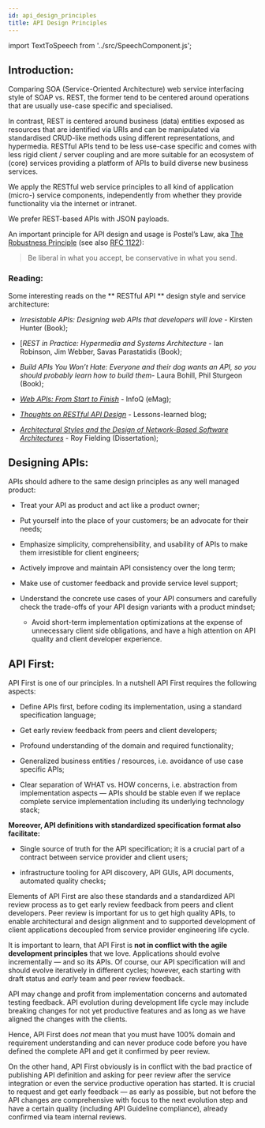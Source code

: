 ```yaml
---
id: api_design_principles
title: API Design Principles
---
```


import TextToSpeech from '../src/SpeechComponent.js';

<TextToSpeech>

## Introduction:

Comparing SOA (Service-Oriented Architecture) web service interfacing style of SOAP vs. REST, the former tend to be centered around operations that are usually use-case specific and specialised. 

In contrast, REST is centered around business (data) entities exposed as resources that are identified via URIs and can be manipulated via standardised CRUD-like methods using different representations, and hypermedia. RESTful APIs tend to be less use-case specific and comes with less rigid client / server coupling and are more suitable for an ecosystem of (core) services providing a platform of APIs to build diverse new business services. 

We apply the RESTful web service principles to all kind of application (micro-) service components, independently from whether they provide functionality via the internet or intranet.

We prefer REST-based APIs with JSON payloads.

An important principle for API design and usage is Postel’s Law, aka [The Robustness Principle](http://en.wikipedia.org/wiki/Robustness_principle) (see also [RFC 1122](https://tools.ietf.org/html/rfc1122)):
> Be liberal in what you accept, be conservative in what you send.

### Reading:

Some interesting reads on the ** RESTful API ** design style and service architecture:

  * _Irresistable APIs: Designing web APIs that developers will love_ - Kirsten Hunter (Book);

  * [_REST in Practice: Hypermedia and Systems Architecture_ - Ian Robinson, Jim Webber, Savas Parastatidis (Book);

  * _Build APIs You Won’t Hate: Everyone and their dog wants an API, so you should probably learn how to build them_- Laura Bohill, Phil Sturgeon (Book);

  * [_Web APIs: From Start to Finish_](https://www.infoq.com/minibooks/emag-web-api/) - InfoQ (eMag);

  * [_Thoughts on RESTful API Design_](http://restful-api-design.readthedocs.org/en/latest/) - Lessons-learned blog;

  * [*Architectural Styles and the Design of Network-Based Software Architectures*](https://www.ics.uci.edu/~fielding/pubs/dissertation/top.htm) - Roy Fielding (Dissertation);


##  Designing APIs:

APIs should adhere to the same design principles as any well managed product:

- Treat your API as product and act like a product owner;

- Put yourself into the place of your customers; be an advocate for their needs;

- Emphasize simplicity, comprehensibility, and usability of APIs to make them irresistible for client engineers;

- Actively improve and maintain API consistency over the long term;

- Make use of customer feedback and provide service level support;

- Understand the concrete use cases of your API consumers and carefully check the trade-offs of your API design variants with a product mindset;
  
  * Avoid short-term implementation optimizations at the expense of unnecessary client side obligations, and have a high attention on API quality and client developer experience.
## API First:

API First is one of our principles. In a nutshell API First requires the following aspects:

- Define APIs first, before coding its implementation, using a standard specification language;

- Get early review feedback from peers and client developers;

- Profound understanding of the domain and required functionality;

- Generalized business entities / resources, i.e. avoidance of use case specific APIs;

- Clear separation of WHAT vs. HOW concerns, i.e. abstraction from implementation aspects — APIs should be stable even if we replace complete service implementation including its underlying technology stack;

**Moreover, API definitions with standardized specification format also facilitate:**

- Single source of truth for the API specification; it is a crucial
  part of a contract between service provider and client users;

- infrastructure tooling for API discovery, API GUIs, API documents,
  automated quality checks;

Elements of API First are also these standards and a standardized API review process as to get early review feedback from peers and client developers. Peer review is important for us to get high quality APIs, to enable architectural and design alignment and to supported development of client applications decoupled from service provider engineering life cycle.

It is important to learn, that API First is **not in conflict with the agile development principles** that we love. Applications should evolve incrementally — and so its APIs. Of course, our API specification will and should evolve iteratively in different cycles; however, each starting with draft status and *early* team and peer review feedback. 

API may change and profit from implementation concerns and automated testing feedback. API evolution during development life cycle may include breaking changes for not yet productive features and as long as we have aligned the changes with the clients.

Hence, API First does *not* mean that you must have 100% domain and requirement understanding and can never produce code before you have defined the complete API and get it confirmed by peer review. 

On the other hand, API First obviously is in conflict with the bad practice of publishing API definition and asking for peer review after the service integration or even the service productive operation has started. It is crucial to request and get early feedback — as early as possible, but not before the API changes are comprehensive with focus to the next evolution step and have a certain quality (including API Guideline compliance), already confirmed via team internal reviews.

</TextToSpeech>